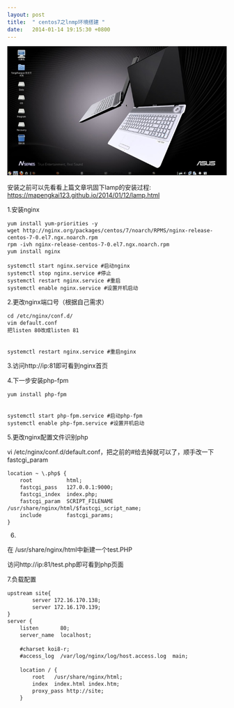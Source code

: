 ```yaml
---
layout: post
title:  " centos7之lnmp环境搭建 "
date:   2014-01-14 19:15:30 +0800
---
```

<img src="/images/fulls/centos.jpg" class="fit image">

安装之前可以先看看上篇文章巩固下lamp的安装过程:
https://mapengkai123.github.io/2014/01/12/lamp.html

1.安装nginx

    yum install yum-priorities -y  
    wget http://nginx.org/packages/centos/7/noarch/RPMS/nginx-release-centos-7-0.el7.ngx.noarch.rpm  
    rpm -ivh nginx-release-centos-7-0.el7.ngx.noarch.rpm  
    yum install nginx  

    systemctl start nginx.service #启动nginx  
    systemctl stop nginx.service #停止  
    systemctl restart nginx.service #重启  
    systemctl enable nginx.service #设置开机启动   


2.更改nginx端口号（根据自己需求）


    cd /etc/nginx/conf.d/  
    vim default.conf  
    把listen 80改成listen 81  


    systemctl restart nginx.service #重启nginx  

3.访问http://ip:81即可看到nginx首页

4.下一步安装php-fpm

    yum install php-fpm  


    systemctl start php-fpm.service #启动php-fpm  
    systemctl enable php-fpm.service #设置开机启动  


5.更改nginx配置文件识别php

 vi /etc/nginx/conf.d/default.conf，把之前的#给去掉就可以了，顺手改一下fastcgi_param


    location ~ \.php$ {  
        root           html;  
        fastcgi_pass   127.0.0.1:9000;  
        fastcgi_index  index.php;  
        fastcgi_param  SCRIPT_FILENAME  /usr/share/nginx/html/$fastcgi_script_name;  
        include        fastcgi_params;  
    }  


6.

在 /usr/share/nginx/html中新建一个test.PHP <?php echo 123;?>

访问http://ip:81/test.php即可看到php页面


7.负载配置


    upstream site{  
            server 172.16.170.138;  
            server 172.16.170.139;  
    }  
    server {  
        listen       80;  
        server_name  localhost;  
      
        #charset koi8-r;  
        #access_log  /var/log/nginx/log/host.access.log  main;  
      
        location / {  
            root   /usr/share/nginx/html;  
            index  index.html index.htm;  
            proxy_pass http://site;  
        }


